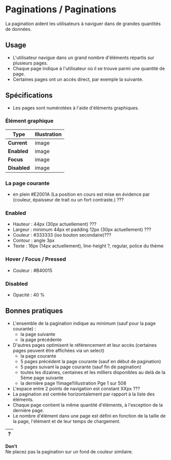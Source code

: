 # Paginations / Paginations

La pagination aident les utilisateurs à naviguer dans de grandes quantités de données.

## Usage

- L'utilisateur navigue dans un grand nombre d'éléments répartis sur plusieurs pages.
- Chaque page indique à l'utilisateur où il se trouve parmi une quantité de page.
- Certaines pages ont un accès direct, par exemple la suivante.

## Spécifications

- Les pages sont numérotées à l'aide d'éléments graphiques.

### Élément graphique

Type | Illustration
------------ | ------------- |
**Current** | image
**Enabled** | image
**Focus** | image
**Disabled** | image

### La page courante

- en plein #E2001A (La position en cours est mise en évidence par (couleur, épaisseur de trait ou un fort contraste.) ???

### Enabled

- Hauteur : 44px (30px actuellement) ???
- Largeur : minimum 44px et padding 12px (30px actuellement) ???
- Couleur : #333333 (iso bouton secondaire)???
- Contour : angle 3px
- Texte : 16px (14px actuellement), line-height ?, regular, police du thème

### Hover / Focus / Pressed

- Couleur : #B40015

### Disabled

- Opacité : 40 %

## Bonnes pratiques

- L'ensemble de la pagination indique au minimum (sauf pour la page courante) :
  - la page suivante
  - la page précédente
- D'autres pages optimisent le référencement et leur accès (certaines pages peuvent être affichées via un select)
    - la page courante
    - 5 pages précédent la page courante (sauf en début de pagination)
    - 5 pages suivant la page courante (sauf fin de pagination)
    - toutes les dizaines, centaines et les milliers disponibles au delà de la 5ème page suivante
    - la dernière page
!!image!!illustration Pge 1 sur 508
- L'espace entre 2 points de navigation est constant XXpx ???
- La pagination est centrée horizontalement par rapport à la liste des éléments.
- Chaque page contient la même quantité d'éléments, à l'exception de la dernière page.
- Le nombre d'élément dans une page est défini en fonction de la taille de la page, l'élément et de leur temps de chargement.


 <div class="do-dont">
 <div class="dont">

? |
------------ |
**Don’t** <br/> Ne placez pas la pagination sur un fond de couleur similaire.

 </div>
 </div>
